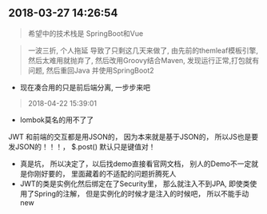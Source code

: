 ## 2018-03-27 14:26:54
> 希望中的技术栈是 SpringBoot和Vue

> 一波三折, 个人拖延 导致了只剩这几天来做了, 由先前的themleaf模板引擎, 然后太难用就抛弃了, 
> 然后改用Groovy结合Maven, 发现运行正常,打包就有问题, 然后重回Java 并使用SpringBoot2

- 现在凑合用的只是前后端分离, 一步步来吧

> 2018-04-22 15:39:01
- lombok莫名的用不了了

JWT 和前端的交互都是用JSON的， 因为本来就是基于JSON的， 所以JS也是要发JSON的！！！， $.post() 默认只是键值对！



- 真是坑， 所以决定了，以后找demo直接看官网文档， 别人的Demo不一定就是你刚好要的， 里面藏着的不适配的问题折腾死人
- JWT的类是实例化然后绑定在了Security里， 那么就注入不到JPA, 即使类使用了Spring的注解， 但是实例化的时候才是注入的时候吧， 所以不能手动new

